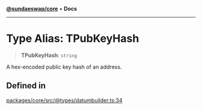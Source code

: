 [**@sundaeswap/core**](../../README.md) • **Docs**

***

# Type Alias: TPubKeyHash

> **TPubKeyHash**: `string`

A hex-encoded public key hash of an address.

## Defined in

[packages/core/src/@types/datumbuilder.ts:34](https://github.com/SundaeSwap-finance/sundae-sdk/blob/main/packages/core/src/@types/datumbuilder.ts#L34)
